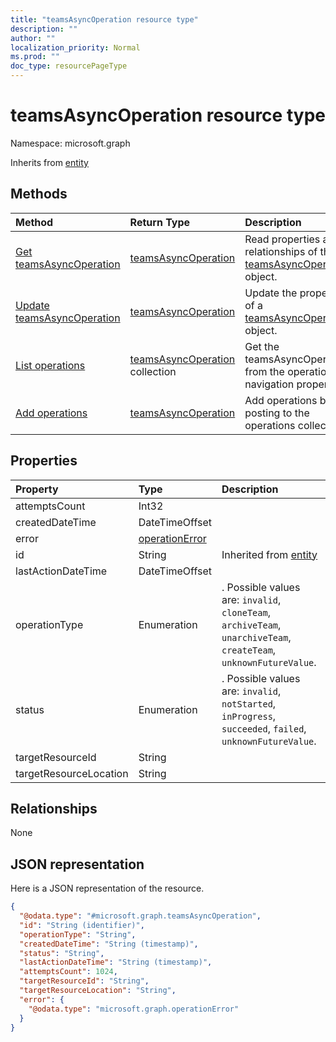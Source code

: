 ```yaml
---
title: "teamsAsyncOperation resource type"
description: ""
author: ""
localization_priority: Normal
ms.prod: ""
doc_type: resourcePageType
---
```


# teamsAsyncOperation resource type


Namespace: microsoft.graph




Inherits from [entity](../resources/entity.md)

## Methods
|Method|Return Type|Description|
|:---|:---|:---|
|[Get teamsAsyncOperation](../api/teamsasyncoperation-get.md)|[teamsAsyncOperation](../resources/teamsasyncoperation.md)|Read properties and relationships of the [teamsAsyncOperation](../resources/teamsasyncoperation.md) object.|
|[Update teamsAsyncOperation](../api/teamsasyncoperation-update.md)|[teamsAsyncOperation](../resources/teamsasyncoperation.md)|Update the properties of a [teamsAsyncOperation](../resources/teamsasyncoperation.md) object.|
|[List operations](../api/team-list-operations.md)|[teamsAsyncOperation](../resources/teamsasyncoperation.md) collection|Get the teamsAsyncOperations from the operations navigation property.|
|[Add operations](../api/team-post-operations.md)|[teamsAsyncOperation](../resources/teamsasyncoperation.md)|Add operations by posting to the operations collection.|

## Properties
|Property|Type|Description|
|:---|:---|:---|
|attemptsCount|Int32||
|createdDateTime|DateTimeOffset||
|error|[operationError](../resources/operationerror.md)||
|id|String| Inherited from [entity](../resources/entity.md)|
|lastActionDateTime|DateTimeOffset||
|operationType|Enumeration|. Possible values are: `invalid`, `cloneTeam`, `archiveTeam`, `unarchiveTeam`, `createTeam`, `unknownFutureValue`.|
|status|Enumeration|. Possible values are: `invalid`, `notStarted`, `inProgress`, `succeeded`, `failed`, `unknownFutureValue`.|
|targetResourceId|String||
|targetResourceLocation|String||

## Relationships
None

## JSON representation
Here is a JSON representation of the resource.
<!-- {
  "blockType": "resource",
  "keyProperty": "id",
  "@odata.type": "microsoft.graph.teamsAsyncOperation",
  "baseType": "microsoft.graph.entity",
  "openType": true
}
-->
``` json
{
  "@odata.type": "#microsoft.graph.teamsAsyncOperation",
  "id": "String (identifier)",
  "operationType": "String",
  "createdDateTime": "String (timestamp)",
  "status": "String",
  "lastActionDateTime": "String (timestamp)",
  "attemptsCount": 1024,
  "targetResourceId": "String",
  "targetResourceLocation": "String",
  "error": {
    "@odata.type": "microsoft.graph.operationError"
  }
}
```

